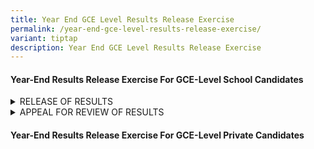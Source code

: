 ```yaml
---
title: Year End GCE Level Results Release Exercise
permalink: /year-end-gce-level-results-release-exercise/
variant: tiptap
description: Year End GCE Level Results Release Exercise
---
```

<h4><strong>Year-End Results Release Exercise For GCE-Level School Candidates</strong></h4>
<div data-type="detailGroup" class="isomer-accordion isomer-accordion-white">
<details class="isomer-details">
<summary>RELEASE OF RESULTS</summary>
<div data-type="detailsContent" class="isomer-details-content">
<p></p>
<p>The date of the Year-End results release exercise for your examinations
will be announced by your schools closer to the date of the exercise each
year. Prior to the announcement, you can refer to the tentative dates of
the exercise on&nbsp;<a href="https://www.seab.gov.sg/home/examinations/important-dates-for-candidates" rel="noopener noreferrer nofollow" target="_blank"><u>SEAB's website</u></a>.</p>
<p></p>
<p>You are to return to your school on the day of the release of the results
to collect your results.
<br>
<br>If you are unavailable on the day of the results release, please appoint
a proxy and inform your school in advance of the arrangement.</p>
</div>
</details>
<details class="isomer-details">
<summary>APPEAL FOR REVIEW OF RESULTS</summary>
<div data-type="detailsContent" class="isomer-details-content">
<p></p>
<p>You may appeal for a review of your results during the specified appeal
period&nbsp;through your school.</p>
<p></p>
<p>You will be notified of the appeal fee for each subject during each year's
results release exercise. All appeal fees are inclusive of GST. The appeal
is for the review of the marking of the scripts and a full clerical re-check.</p>
<p></p>
<p>Your appeal application would be submitted to SEAB for processing once
you have made the payment successfully.</p>
<p></p>
<p><strong>Note:</strong> Applications submitted after the appeal deadline
will not be accepted.</p>
<p></p>
<p><strong>Appeal Outcome</strong>
</p>
<p>You will receive the appeal outcome letter through your school by the
specified deadline. No report on your performance in the examination will
be provided.</p>
<p>If you have any clarifications, please contact your school.</p>
</div>
</details>
</div>
<h4><strong>Year-End Results Release Exercise For GCE-Level Private Candidates</strong></h4>
<p></p>
<p></p>
<p></p>
